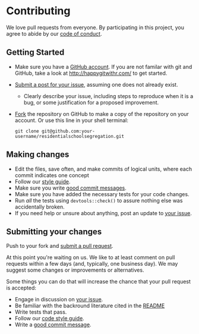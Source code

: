 # Contributing

We love pull requests from everyone. By participating in this project, you
agree to abide by our [code of conduct](CONDUCT.md).

## Getting Started

* Make sure you have a [GitHub account](https://github.com/signup/free). If you are not familar with git and GitHub, take a look at <http://happygitwithr.com/> to get started.
* [Submit a post for your issue](https://github.com/estedeahora/residentialschoolsegregation/issues/), assuming one does not already exist.
  * Clearly describe your issue, including steps to reproduce when it is a bug, or some justification for a proposed improvement.
* [Fork](https://github.com/estedeahora/residentialschoolsegregation/#fork-destination-box) the repository on GitHub to make a copy of the repository on your account. Or use this line in your shell terminal:

    `git clone git@github.com:your-username/residentialschoolsegregation.git`
    
## Making changes

* Edit the files, save often, and make commits of logical units, where each commit indicates one concept
* Follow our [style guide](http://adv-r.had.co.nz/Style.html).
* Make sure you write [good commit messages](http://tbaggery.com/2008/04/19/a-note-about-git-commit-messages.html).
* Make sure you have added the necessary tests for your code changes.
* Run _all_ the tests using `devtools::check()` to assure nothing else was accidentally broken.
* If you need help or unsure about anything, post an update to [your issue](https://github.com/estedeahora/residentialschoolsegregation/issues/).

## Submitting your changes

Push to your fork and [submit a pull request](https://github.com/estedeahora/residentialschoolsegregation/compare/).

At this point you're waiting on us. We like to at least comment on pull requests
within a few days (and, typically, one business day). We may suggest
some changes or improvements or alternatives.

Some things you can do that will increase the chance that your pull request is accepted:

* Engage in discussion on [your issue](https://github.com/estedeahora/residentialschoolsegregation/issues/).
* Be familiar with the backround literature cited in the [README](README.Rmd)
* Write tests that pass.
* Follow our [code style guide](http://adv-r.had.co.nz/Style.html).
* Write a [good commit message](http://tbaggery.com/2008/04/19/a-note-about-git-commit-messages.html).



